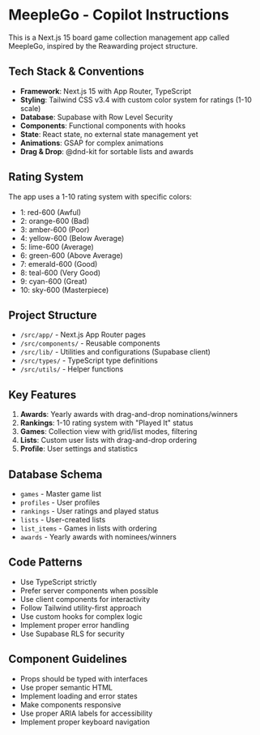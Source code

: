 # MeepleGo - Copilot Instructions

<!-- Use this file to provide workspace-specific custom instructions to Copilot. For more details, visit https://code.visualstudio.com/docs/copilot/copilot-customization#_use-a-githubcopilotinstructionsmd-file -->

This is a Next.js 15 board game collection management app called MeepleGo, inspired by the Reawarding project structure.

## Tech Stack & Conventions

- **Framework**: Next.js 15 with App Router, TypeScript
- **Styling**: Tailwind CSS v3.4 with custom color system for ratings (1-10 scale)
- **Database**: Supabase with Row Level Security
- **Components**: Functional components with hooks
- **State**: React state, no external state management yet
- **Animations**: GSAP for complex animations
- **Drag & Drop**: @dnd-kit for sortable lists and awards

## Rating System

The app uses a 1-10 rating system with specific colors:
- 1: red-600 (Awful)
- 2: orange-600 (Bad) 
- 3: amber-600 (Poor)
- 4: yellow-600 (Below Average)
- 5: lime-600 (Average)
- 6: green-600 (Above Average)
- 7: emerald-600 (Good)
- 8: teal-600 (Very Good)
- 9: cyan-600 (Great)
- 10: sky-600 (Masterpiece)

## Project Structure

- `/src/app/` - Next.js App Router pages
- `/src/components/` - Reusable components
- `/src/lib/` - Utilities and configurations (Supabase client)
- `/src/types/` - TypeScript type definitions
- `/src/utils/` - Helper functions

## Key Features

1. **Awards**: Yearly awards with drag-and-drop nominations/winners
2. **Rankings**: 1-10 rating system with "Played It" status
3. **Games**: Collection view with grid/list modes, filtering
4. **Lists**: Custom user lists with drag-and-drop ordering
5. **Profile**: User settings and statistics

## Database Schema

- `games` - Master game list
- `profiles` - User profiles  
- `rankings` - User ratings and played status
- `lists` - User-created lists
- `list_items` - Games in lists with ordering
- `awards` - Yearly awards with nominees/winners

## Code Patterns

- Use TypeScript strictly
- Prefer server components when possible
- Use client components for interactivity
- Follow Tailwind utility-first approach
- Use custom hooks for complex logic
- Implement proper error handling
- Use Supabase RLS for security

## Component Guidelines

- Props should be typed with interfaces
- Use proper semantic HTML
- Implement loading and error states
- Make components responsive
- Use proper ARIA labels for accessibility
- Implement proper keyboard navigation
